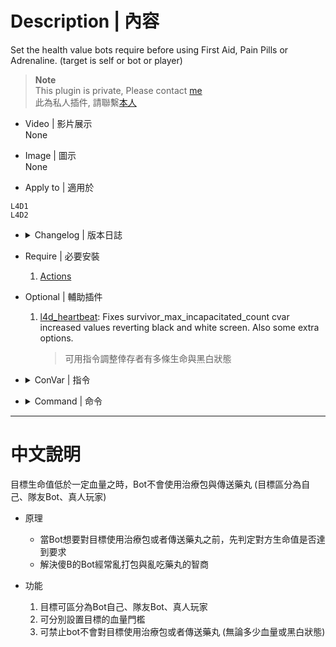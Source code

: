# Description | 內容
Set the health value bots require before using First Aid, Pain Pills or Adrenaline. (target is self or bot or player)

> __Note__ <br/>
This plugin is private, Please contact [me](https://github.com/fbef0102/Game-Private_Plugin#私人插件列表-private-plugins-list)<br/>
此為私人插件, 請聯繫[本人](https://github.com/fbef0102/Game-Private_Plugin#私人插件列表-private-plugins-list)

* Video | 影片展示
<br/>None

* Image | 圖示
<br/>None

* Apply to | 適用於
```
L4D1
L4D2
```

* <details><summary>Changelog | 版本日誌</summary>

	* v2.2
		* Request by 壹梦
		* Add Cvars to tell if Target is self or teammate bot or teammate real player

	* v2.1
		* [By SilverShot](https://forums.alliedmods.net/showthread.php?t=338889)
</details>

* Require | 必要安裝
	1. [Actions](https://forums.alliedmods.net/showthread.php?t=336374)

* Optional | 輔助插件
	1. [l4d_heartbeat](https://forums.alliedmods.net/showthread.php?p=2687274): Fixes survivor_max_incapacitated_count cvar increased values reverting black and white screen. Also some extra options.
		> 可用指令調整倖存者有多條生命與黑白狀態

* <details><summary>ConVar | 指令</summary>

	* cfg/sourcemod/l4d_bot_healing.cfg
	```php
	// 0=Ignored. 1=Only allowing healing when self is black and white
	l4d_bot_healing_die_first_self "0"

	// 0=Ignored. 1=Only allowing healing when target bot is black and white
	l4d_bot_healing_die_first_target_bot "1"

	// 0=Ignored. 1=Only allowing healing when target player is black and white
	l4d_bot_healing_die_first_target_player "1"

	// 0=Ignored. 1=Only allowing giving pills when self is black and white
	l4d_bot_healing_die_pills_self "0"

	// 0=Ignored. 1=Only allowing giving pills when target bot is black and white
	l4d_bot_healing_die_pills_target_bot "0"

	// 0=Ignored. 1=Only allowing giving pills when target player is black and white
	l4d_bot_healing_die_pills_target_player "0"

	// Allow bots to use First Aid when self health is below this value. (0=Prohibit)
	l4d_bot_healing_first_self "30.0"

	// Allow bots to use First Aid when target bot health is below this value. (0=Prohibit)
	l4d_bot_healing_first_target_bot "30.0"

	// Allow bots to use First Aid when target player health is below this value. (0=Prohibit)
	l4d_bot_healing_first_target_player "30.0"

	// Allow bots to use Pills or Adrenaline when self health is below this value. (0=Prohibit)
	l4d_bot_healing_pills_self "50.0"

	// Allow bots to use Pills or Adrenaline when target bot health is below this value. (0=Prohibit)
	l4d_bot_healing_pills_target_bot "50.0"

	// Allow bots to use Pills or Adrenaline when target player health is below this value. (0=Prohibit)
	l4d_bot_healing_pills_target_player "50.0"
	```
</details>

* <details><summary>Command | 命令</summary>

	* **Enable/Disable Bunny Hopping for client**
		```php
		sm_bhop
		```
</details>

- - - -
# 中文說明
目標生命值低於一定血量之時，Bot不會使用治療包與傳送藥丸 (目標區分為自己、隊友Bot、真人玩家)

* 原理
	* 當Bot想要對目標使用治療包或者傳送藥丸之前，先判定對方生命值是否達到要求
	* 解決傻B的Bot經常亂打包與亂吃藥丸的智商

* 功能
	1. 目標可區分為Bot自己、隊友Bot、真人玩家
	2. 可分別設置目標的血量門檻
	3. 可禁止bot不會對目標使用治療包或者傳送藥丸 (無論多少血量或黑白狀態)
